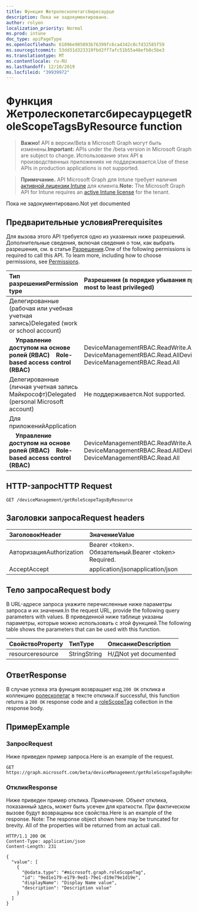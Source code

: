 ```yaml
---
title: Функция Жетролескопетагсбиресаурце
description: Пока не задокументировано.
author: rolyon
localization_priority: Normal
ms.prod: intune
doc_type: apiPageType
ms.openlocfilehash: 61096e905093b76399fc6ca4342c0cfd32585f59
ms.sourcegitcommit: 53dd31d323319fbd2ff7afc51b55a46efb8c5be3
ms.translationtype: MT
ms.contentlocale: ru-RU
ms.lasthandoff: 12/10/2019
ms.locfileid: "39939972"
---
```

# <a name="getrolescopetagsbyresource-function"></a><span data-ttu-id="8ae5f-103">Функция Жетролескопетагсбиресаурце</span><span class="sxs-lookup"><span data-stu-id="8ae5f-103">getRoleScopeTagsByResource function</span></span>

> <span data-ttu-id="8ae5f-104">**Важно!** API в версии/Beta в Microsoft Graph могут быть изменены.</span><span class="sxs-lookup"><span data-stu-id="8ae5f-104">**Important:** APIs under the /beta version in Microsoft Graph are subject to change.</span></span> <span data-ttu-id="8ae5f-105">Использование этих API в производственных приложениях не поддерживается.</span><span class="sxs-lookup"><span data-stu-id="8ae5f-105">Use of these APIs in production applications is not supported.</span></span>

> <span data-ttu-id="8ae5f-106">**Примечание.** API Microsoft Graph для Intune требует наличия [активной лицензии Intune](https://go.microsoft.com/fwlink/?linkid=839381) для клиента.</span><span class="sxs-lookup"><span data-stu-id="8ae5f-106">**Note:** The Microsoft Graph API for Intune requires an [active Intune license](https://go.microsoft.com/fwlink/?linkid=839381) for the tenant.</span></span>

<span data-ttu-id="8ae5f-107">Пока не задокументировано.</span><span class="sxs-lookup"><span data-stu-id="8ae5f-107">Not yet documented</span></span>
## <a name="prerequisites"></a><span data-ttu-id="8ae5f-108">Предварительные условия</span><span class="sxs-lookup"><span data-stu-id="8ae5f-108">Prerequisites</span></span>
<span data-ttu-id="8ae5f-p102">Для вызова этого API требуется одно из указанных ниже разрешений. Дополнительные сведения, включая сведения о том, как выбрать разрешения, см. в статье [Разрешения](/graph/permissions-reference).</span><span class="sxs-lookup"><span data-stu-id="8ae5f-p102">One of the following permissions is required to call this API. To learn more, including how to choose permissions, see [Permissions](/graph/permissions-reference).</span></span>

|<span data-ttu-id="8ae5f-111">Тип разрешения</span><span class="sxs-lookup"><span data-stu-id="8ae5f-111">Permission type</span></span>|<span data-ttu-id="8ae5f-112">Разрешения (в порядке убывания привилегий)</span><span class="sxs-lookup"><span data-stu-id="8ae5f-112">Permissions (from most to least privileged)</span></span>|
|:---|:---|
|<span data-ttu-id="8ae5f-113">Делегированные (рабочая или учебная учетная запись)</span><span class="sxs-lookup"><span data-stu-id="8ae5f-113">Delegated (work or school account)</span></span>||
| <span data-ttu-id="8ae5f-114">&nbsp; &nbsp; **Управление доступом на основе ролей (RBAC)**</span><span class="sxs-lookup"><span data-stu-id="8ae5f-114">&nbsp; &nbsp; **Role-based access control (RBAC)**</span></span> | <span data-ttu-id="8ae5f-115">DeviceManagementRBAC.ReadWrite.All, DeviceManagementRBAC.Read.All</span><span class="sxs-lookup"><span data-stu-id="8ae5f-115">DeviceManagementRBAC.ReadWrite.All, DeviceManagementRBAC.Read.All</span></span>|
|<span data-ttu-id="8ae5f-116">Делегированные (личная учетная запись Майкрософт)</span><span class="sxs-lookup"><span data-stu-id="8ae5f-116">Delegated (personal Microsoft account)</span></span>|<span data-ttu-id="8ae5f-117">Не поддерживается.</span><span class="sxs-lookup"><span data-stu-id="8ae5f-117">Not supported.</span></span>|
|<span data-ttu-id="8ae5f-118">Для приложений</span><span class="sxs-lookup"><span data-stu-id="8ae5f-118">Application</span></span>||
| <span data-ttu-id="8ae5f-119">&nbsp; &nbsp; **Управление доступом на основе ролей (RBAC)**</span><span class="sxs-lookup"><span data-stu-id="8ae5f-119">&nbsp; &nbsp; **Role-based access control (RBAC)**</span></span> | <span data-ttu-id="8ae5f-120">DeviceManagementRBAC.ReadWrite.All, DeviceManagementRBAC.Read.All</span><span class="sxs-lookup"><span data-stu-id="8ae5f-120">DeviceManagementRBAC.ReadWrite.All, DeviceManagementRBAC.Read.All</span></span>|

## <a name="http-request"></a><span data-ttu-id="8ae5f-121">HTTP-запрос</span><span class="sxs-lookup"><span data-stu-id="8ae5f-121">HTTP Request</span></span>
<!-- {
  "blockType": "ignored"
}
-->
``` http
GET /deviceManagement/getRoleScopeTagsByResource
```

## <a name="request-headers"></a><span data-ttu-id="8ae5f-122">Заголовки запроса</span><span class="sxs-lookup"><span data-stu-id="8ae5f-122">Request headers</span></span>
|<span data-ttu-id="8ae5f-123">Заголовок</span><span class="sxs-lookup"><span data-stu-id="8ae5f-123">Header</span></span>|<span data-ttu-id="8ae5f-124">Значение</span><span class="sxs-lookup"><span data-stu-id="8ae5f-124">Value</span></span>|
|:---|:---|
|<span data-ttu-id="8ae5f-125">Авторизация</span><span class="sxs-lookup"><span data-stu-id="8ae5f-125">Authorization</span></span>|<span data-ttu-id="8ae5f-126">Bearer &lt;token&gt;. Обязательный.</span><span class="sxs-lookup"><span data-stu-id="8ae5f-126">Bearer &lt;token&gt; Required.</span></span>|
|<span data-ttu-id="8ae5f-127">Accept</span><span class="sxs-lookup"><span data-stu-id="8ae5f-127">Accept</span></span>|<span data-ttu-id="8ae5f-128">application/json</span><span class="sxs-lookup"><span data-stu-id="8ae5f-128">application/json</span></span>|

## <a name="request-body"></a><span data-ttu-id="8ae5f-129">Тело запроса</span><span class="sxs-lookup"><span data-stu-id="8ae5f-129">Request body</span></span>
<span data-ttu-id="8ae5f-130">В URL-адресе запроса укажите перечисленные ниже параметры запроса и их значения.</span><span class="sxs-lookup"><span data-stu-id="8ae5f-130">In the request URL, provide the following query parameters with values.</span></span>
<span data-ttu-id="8ae5f-131">В приведенной ниже таблице указаны параметры, которые можно использовать с этой функцией.</span><span class="sxs-lookup"><span data-stu-id="8ae5f-131">The following table shows the parameters that can be used with this function.</span></span>

|<span data-ttu-id="8ae5f-132">Свойство</span><span class="sxs-lookup"><span data-stu-id="8ae5f-132">Property</span></span>|<span data-ttu-id="8ae5f-133">Тип</span><span class="sxs-lookup"><span data-stu-id="8ae5f-133">Type</span></span>|<span data-ttu-id="8ae5f-134">Описание</span><span class="sxs-lookup"><span data-stu-id="8ae5f-134">Description</span></span>|
|:---|:---|:---|
|<span data-ttu-id="8ae5f-135">resource</span><span class="sxs-lookup"><span data-stu-id="8ae5f-135">resource</span></span>|<span data-ttu-id="8ae5f-136">String</span><span class="sxs-lookup"><span data-stu-id="8ae5f-136">String</span></span>|<span data-ttu-id="8ae5f-137">Н/Д</span><span class="sxs-lookup"><span data-stu-id="8ae5f-137">Not yet documented</span></span>|



## <a name="response"></a><span data-ttu-id="8ae5f-138">Ответ</span><span class="sxs-lookup"><span data-stu-id="8ae5f-138">Response</span></span>
<span data-ttu-id="8ae5f-139">В случае успеха эта функция возвращает код `200 OK` отклика и коллекцию [ролескопетаг](../resources/intune-rbac-rolescopetag.md) в тексте отклика.</span><span class="sxs-lookup"><span data-stu-id="8ae5f-139">If successful, this function returns a `200 OK` response code and a [roleScopeTag](../resources/intune-rbac-rolescopetag.md) collection in the response body.</span></span>

## <a name="example"></a><span data-ttu-id="8ae5f-140">Пример</span><span class="sxs-lookup"><span data-stu-id="8ae5f-140">Example</span></span>
### <a name="request"></a><span data-ttu-id="8ae5f-141">Запрос</span><span class="sxs-lookup"><span data-stu-id="8ae5f-141">Request</span></span>
<span data-ttu-id="8ae5f-142">Ниже приведен пример запроса.</span><span class="sxs-lookup"><span data-stu-id="8ae5f-142">Here is an example of the request.</span></span>
``` http
GET https://graph.microsoft.com/beta/deviceManagement/getRoleScopeTagsByResource(resource='parameterValue')
```

### <a name="response"></a><span data-ttu-id="8ae5f-143">Отклик</span><span class="sxs-lookup"><span data-stu-id="8ae5f-143">Response</span></span>
<span data-ttu-id="8ae5f-p104">Ниже приведен пример отклика. Примечание. Объект отклика, показанный здесь, может быть усечен для краткости. При фактическом вызове будут возвращены все свойства.</span><span class="sxs-lookup"><span data-stu-id="8ae5f-p104">Here is an example of the response. Note: The response object shown here may be truncated for brevity. All of the properties will be returned from an actual call.</span></span>
``` http
HTTP/1.1 200 OK
Content-Type: application/json
Content-Length: 231

{
  "value": [
    {
      "@odata.type": "#microsoft.graph.roleScopeTag",
      "id": "9ed1e179-e179-9ed1-79e1-d19e79e1d19e",
      "displayName": "Display Name value",
      "description": "Description value"
    }
  ]
}
```












